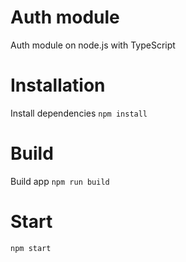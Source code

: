 # Auth module
Auth module on node.js with TypeScript

# Installation

Install dependencies
`npm install`

# Build
Build app
`npm run build`

# Start
`npm start`
